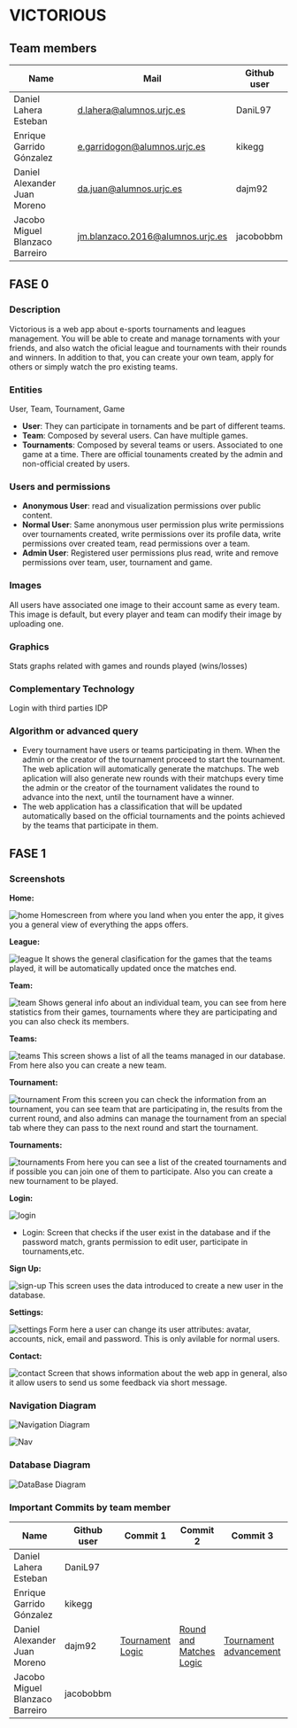 # VICTORIOUS

## Team members

| Name | Mail | Github user|
|--------|--------|------------|
|Daniel Lahera Esteban| d.lahera@alumnos.urjc.es | DaniL97 |
|Enrique Garrido Gónzalez | e.garridogon@alumnos.urjc.es | kikegg |
|Daniel Alexander Juan Moreno | da.juan@alumnos.urjc.es | dajm92 |
|Jacobo Miguel Blanzaco Barreiro  | jm.blanzaco.2016@alumnos.urjc.es | jacobobbm |

## FASE 0

### Description

Victorious is a web app about e-sports tournaments and leagues management. You will be able to create and manage tornaments with your friends, and also watch the oficial league and tournaments with their rounds and winners.
In addition to that, you can create your own team, apply for others or simply watch the pro existing teams.

### Entities

User, Team, Tournament, Game

* **User**: They can participate in tornaments and be part of different teams.
* **Team**: Composed by several users. Can have multiple games.
* **Tournaments**: Composed by several teams or users. Associated to one game at a time. There are official tounaments created by the admin and non-official created by users.

### Users and permissions

* **Anonymous User**: read and visualization permissions over public content. 
* **Normal User**: Same anonymous user permission plus write permissions over tournaments created, write permissions over its profile data, write permissions over created team, read permissions over a team.
* **Admin User**: Registered user permissions plus read, write and remove permissions over team, user, tournament and game. 

### Images

All users have associated one image to their account same as every team. This image is default, but every player and team can modify their image by uploading one.

### Graphics

Stats graphs related with games and rounds played (wins/losses) 

### Complementary Technology

Login with third parties IDP

### Algorithm or advanced query

- Every tournament have users or teams participating in them. When the admin or the creator of the tournament proceed to start the tournament. The web aplication will automatically generate the matchups.
The web aplication will also generate new rounds with their matchups every time the admin or the creator of the tournament validates the round to advance into the next, until the tournament have a winner.
- The web application has a classification that will be updated automatically based on the official tournaments and the points achieved by the teams that participate in them. 

## FASE 1

### Screenshots

**Home:**

![home](Screenshots/Home.jpg)
Homescreen from where you land when you enter the app, it gives you a general view of everything the apps offers.

**League:**

![league](Screenshots/League.jpg)
It shows the general clasification for the games that the teams played, it will be automatically updated once the matches end.

**Team:**

![team](Screenshots/Team.jpg)
Shows general info about an individual team, you can see from here statistics from their games, tournaments where they are participating and you can also check its members.

**Teams:**

![teams](Screenshots/Teams.jpg)
This screen shows a list of all the teams managed in our database. From here also you can create a new team.

**Tournament:**

![tournament](Screenshots/Tournament.jpg)
From this screen you can check the information from an tournament, you can see team that are participating in, the results from the current round, and also admins can manage the tournament from an special tab where they can pass to the next round and start the tournament.

**Tournaments:**

![tournaments](Screenshots/Tournaments.jpg)
From here you can see a list of the created tournaments and if possible you can join one of them to participate. Also you can create a new tournament to be played.

**Login:**

![login](Screenshots/Login.jpg)
- Login: Screen that checks if the user exist in the database and if the password match, grants permission to edit user, participate in tournaments,etc.

**Sign Up:**

![sign-up](Screenshots/Sign-up.jpg)
This screen uses the data introduced to create a new user in the database.

**Settings:**

![settings](Screenshots/Settings.jpg)
Form here a user can change its user attributes: avatar, accounts, nick, email and password. This is only avilable for normal users.

**Contact:**

![contact](Screenshots/Contact.jpg)
Screen that shows information about the web app in general, also it allow users to send us some feedback via short message.

### Navigation Diagram
![Navigation Diagram](Screenshots/NavigationDiagram.jpg)

![Nav](Screenshots/Nav.jpg)

### Database Diagram

![DataBase Diagram](Screenshots/DBDiagramv2.jpg)

### Important Commits by team member

| Name | Github user| Commit 1| Commit 2| Commit 3| Commit 4| Commit 5|
|--------|------------|-------|---------|---------|---------|---------|
|Daniel Lahera Esteban| DaniL97 |
|Enrique Garrido Gónzalez | kikegg |
|Daniel Alexander Juan Moreno | dajm92 | [Tournament Logic](https://github.com/CodeURJC-DAW-2020-21/webapp5/commit/2c16825de4ef2e521c0695134ba6cd5ae379bca0) | [Round and Matches Logic](https://github.com/CodeURJC-DAW-2020-21/webapp5/commit/a51df005d1bf014aa7582509e89302c240320c15) | [Tournament advancement](https://github.com/CodeURJC-DAW-2020-21/webapp5/commit/c23fdccdb623b861f141843b9d4da66eda531cf1) | [Tournament User Control](https://github.com/CodeURJC-DAW-2020-21/webapp5/commit/a01e013d4d3666104510f4f22fe2ed251cee2dba) | Several Minor fixes |
|Jacobo Miguel Blanzaco Barreiro  | jacobobbm |
